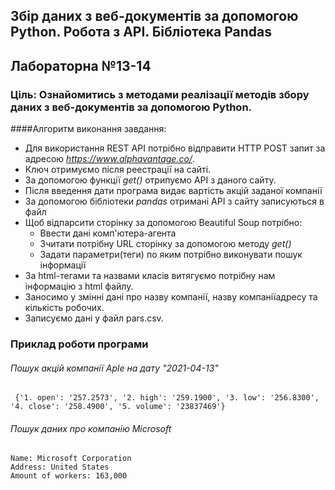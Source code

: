 ## Збір даних з веб-документів за допомогою Python. Робота з API. Бібліотека Pandas
## Лабораторна №13-14
### Ціль: Ознайомитись з методами реалізації методів збору даних з веб-документів за допомогою Python. 

####Алгоритм виконання завдання:

 - Для використання REST API потрібно відправити HTTP POST запит за адресою *https://www.alphavantage.co/*.
 - Ключ отримуємо після реестрації на сайті.
 - За допомогою функції *get()* отрипуємо АРІ з даного сайту.
 - Після введення дати програма видає вартість акцій заданої компанії 
 - За допомогою бібліотеки *pandas* отримані АРІ з сайту записуються в файл
 - Щоб відпарсити сторінку за допомогою Beautiful Soup потрібно:
    * Ввести дані комп'ютера-агента 
    * Зчитати потрібну URL сторінку за допомогою методу *get()*
    * Задати параметри(теги) по яким потрібно виконувати пошук інформації
 - За html-тегами та назвами класів витягуємо потрібну нам інформацію з html файлу.
 - Заносимо у змінні дані про назву компанії, назву компаніїадресу та кількість робочих.
 - Записуємо дані у файл pars.csv.


### Приклад роботи програми
###### Пошук акцій компанії Aple на дату "2021-04-13"
```
 {'1. open': '257.2573', '2. high': '259.1900', '3. low': '256.8300', '4. close': '258.4900', '5. volume': '23837469'}

```
###### Пошук даних про компанію Microsoft
```
Name: Microsoft Corporation
Address: United States
Amount of workers: 163,000

```
